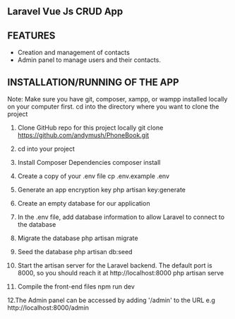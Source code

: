 ## Laravel Vue Js CRUD App 


## FEATURES
* Creation and management of contacts
* Admin panel to manage users and their contacts.

## INSTALLATION/RUNNING OF THE APP
Note: Make sure you have git, composer, xampp, or wampp installed locally on your computer first.
cd into the directory where you want to clone the project

1. Clone GitHub repo for this project locally
   git clone https://github.com/andymush/PhoneBook.git
      
2. cd into your project

3. Install Composer Dependencies
   composer install

4. Create a copy of your .env file
  cp .env.example .env

5. Generate an app encryption key
    php artisan key:generate

6. Create an empty database for our application

7. In the .env file, add database information to allow Laravel to connect to the database

8. Migrate the database
    php artisan migrate

9. Seed the database
    php artisan db:seed

10. Start the artisan server for the Laravel backend. The default port is 8000, so you should reach it at http://localhost:8000
    php artisan serve

11. Compile the front-end files
    npm run dev

12.The Admin panel can be accessed by adding '/admin' to the URL e.g  http://localhost:8000/admin
